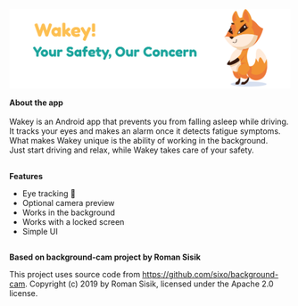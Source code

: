 <img src="https://github.com/jan-lewandoski/wakey/blob/dev/app/src/main/res/drawable/readme_banner.png" alt="logo" />


**About the app** <br /> <br />
Wakey is an Android app that prevents you from falling asleep while driving. <br />
It tracks your eyes and makes an alarm once it detects fatigue symptoms. <br />
What makes Wakey unique is the ability of working in the background. <br />
Just start driving and relax, while Wakey takes care of your safety.

##

**Features**
- Eye tracking 👀
- Optional camera preview
- Works in the background
- Works with a locked screen
- Simple UI

##

**Based on background-cam project by Roman Sisik**

This project uses source code from https://github.com/sixo/background-cam.
Copyright (c) 2019 by Roman Sisik, licensed under the Apache 2.0 license.
